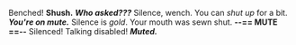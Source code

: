 Benched!
**Shush.**
**_Who asked???_**
Silence, wench.
You can _shut up_ for a bit.
**_You're on mute._**
Silence is _gold_.
Your mouth was sewn shut.
**--== MUTE ==--**
Silenced!
Talking disabled!
**_Muted._**